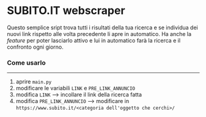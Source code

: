 # SUBITO.IT webscraper
Questo semplice sript trova tutti i risultati della tua ricerca e se individua dei nuovi link rispetto alle volta precedente li apre in automatico.
Ha anche la *feature* per poter lasciarlo attivo e lui in automatico farà la ricerca e il confronto ogni giorno.

### Come usarlo
***
1. aprire `main.py`
2. modificare le variabili `LINK` e `PRE_LINK_ANNUNCIO`
3. modifica `LINK` --> incollare il link della ricerca fatta
4. modifica `PRE_LINK_ANNUNCIO` --> modificare in `https://www.subito.it/<categoria dell'oggetto che cerchi>/`
